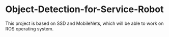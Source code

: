 # Object-Detection-for-Service-Robot
This project is based on SSD and MobileNets, which will be able to work on ROS operating system.
